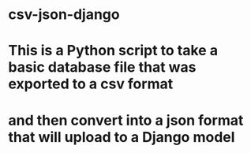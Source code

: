 # csv-json-django
# This is a Python script to take a basic database file that was exported to a csv format 
# and then convert into a json format that will upload to a Django model
